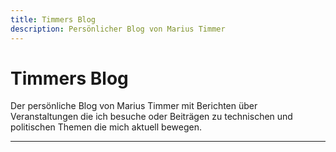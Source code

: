 ```yaml
---
title: Timmers Blog
description: Persönlicher Blog von Marius Timmer
---
```


# Timmers Blog
Der persönliche Blog von Marius Timmer mit Berichten über Veranstaltungen
die ich besuche oder Beiträgen zu technischen und politischen Themen
die mich aktuell bewegen.

---